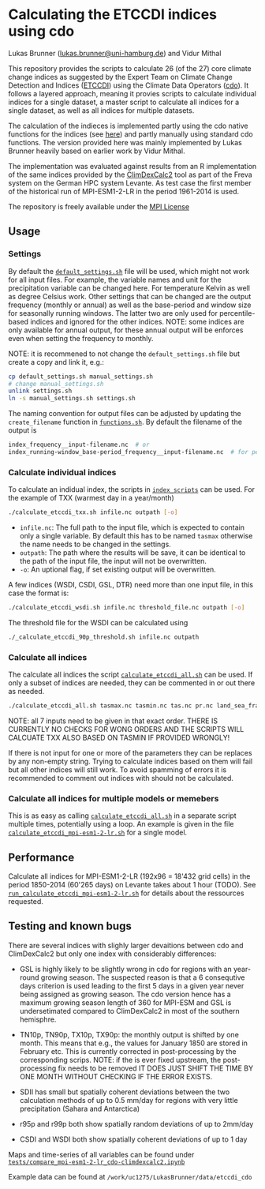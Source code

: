 # Calculating the ETCCDI indices using cdo

Lukas Brunner (lukas.brunner@uni-hamburg.de) and Vidur Mithal

This repository provides the scripts to calculate 26 (of the 27) core climate change indices as suggested by the Expert Team on Climate Change Detection and Indices ([ETCCDI](http://etccdi.pacificclimate.org/list_27_indices.shtml)) using the Climate Data Operators ([cdo](https://code.mpimet.mpg.de/projects/cdo/embedded/index.html)). It follows a layered approach, meaning it provies scripts to calculate individual indices for a single dataset, a master script to calculate all indices for a single dataset, as well as all indices for multiple datasets. 

The calculation of the indieces is implemented partly using the cdo native functions for the indices (see [here](https://code.mpimet.mpg.de/projects/cdo/embedded/cdo_eca.pdf)) and partly manually using standard cdo functions. The version provided here was mainly implemented by Lukas Brunner heavily based on earlier work by Vidur Mithal. 

The implementation was evaluated against results from an R implementation of the same indices provided by the [ClimDexCalc2](https://bm1159.gitlab-pages.dkrz.de/plugins4freva/climdexcalc2/) tool as part of the Freva system on the German HPC system Levante. As test case the first member of the historical run of MPI-ESM1-2-LR in the period 1961-2014 is used. 

The repository is freely available under the [MPI License](./license)

## Usage

### Settings

By default the [`default_settings.sh`](default_settings.sh) file will be used, which might not work for all input files. For example, the variable names and unit for the precipitation variable can be changed here. For temperature Kelvin as well as degree Celsius work. Other settings that can be changed are the output frequency (monthly or annual) as well as the base-period and window size for seasonally running windows. The latter two are only used for percentile-based indices and ignored for the other indices. NOTE: some indices are only available for annual output, for these annual output will be enforces even when setting the frequency to monthly. 

NOTE: it is recommened to not change the `default_settings.sh` file but create a copy and link it, e.g.:

```bash
cp default_settings.sh manual_settings.sh
# change manual_settings.sh
unlink settings.sh
ln -s manual_settings.sh settings.sh
```

The naming convention for output files can be adjusted by updating the `create_filename` function in [`functions.sh`](functions.sh). By default the filename of the output is

```bash
index_frequency__input-filename.nc  # or
index_running-window_base-period_frequency__input-filename.nc  # for percentile-based files
```

### Calculate individual indices

To calculate an indidual index, the scripts in [`index_scripts`](index_scripts) can be used. For the example of TXX (warmest day in a year/month)

```bash
./calculate_etccdi_txx.sh infile.nc outpath [-o]
```

- `infile.nc`: The full path to the input file, which is expected to contain only a single variable. By default this has to be named `tasmax` otherwise the name needs to be changed in the settings. 
- `outpath`: The path where the results will be save, it can be identical to the path of the input file, the input will not be overwritten.
- `-o`: An uptional flag, if set existing output will be overwritten.

A few indices (WSDI, CSDI, GSL, DTR) need more than one input file, in this case the format is:

```bash
./calculate_etccdi_wsdi.sh infile.nc threshold_file.nc outpath [-o]
```

The threshold file for the WSDI can be calculated using

```bash
./_calculate_etccdi_90p_threshold.sh infile.nc outpath
```

### Calculate all indices

The calculate all indices the script [`calculate_etccdi_all.sh`](calculate_etccdi_all.sh) can be used. If only a subset of indices are needed, they can be commented in or out there as needed. 

```bash
./calculate_etccdi_all.sh tasmax.nc tasmin.nc tas.nc pr.nc land_sea_fraction.nc outpath [-o, '']
```

NOTE: all 7 inputs need to be given in that exact order. THERE IS CURRENTLY NO CHECKS FOR WONG ORDERS AND THE SCRIPTS WILL CALCUATE TXX ALSO BASED ON TASMIN IF PROVIDED WRONGLY!

If there is not input for one or more of the parameters they can be replaces by any non-empty string. Trying to calculate indices based on them will fail but all other indices will still work. To avoid spamming of errors it is recommended to comment out indices with should not be calculated.

### Calculate all indices for multiple models or memebers

This is as easy as calling [`calculate_etccdi_all.sh`](calculate_etccdi_all.sh) in a separate script multiple times, potentially using a loop. An example is given in the file [`calculate_etccdi_mpi-esm1-2-lr.sh`](calculate_etccdi_mpi-esm1-2-lr.sh) for a single model. 

## Performance

Calculate all indices for MPI-ESM1-2-LR (192x96 = 18'432 grid cells) in the period 1850-2014 (60'265 days) on Levante takes about 1 hour (TODO). See [`run_calculate_etccdi_mpi-esm1-2-lr.sh`](run_calculate_etccdi_mpi-esm1-2-lr.sh) for details about the ressources requested.   

## Testing and known bugs

There are several indices with slighly larger devaitions between cdo and ClimDexCalc2 but only one index with considerably differences: 

- GSL is highly likely to be slightly wrong in cdo for regions with an year-round growing season. The suspected reason is that a 6 consequtive days criterion is used leading to the first 5 days in a given year never being assigned as growing season. The cdo version hence has a maximum growing season length of 360 for MPI-ESM and GSL is undersetimated compared to ClimDexCalc2 in most of the southern hemisphre. 

- TN10p, TN90p, TX10p, TX90p: the monthly output is shifted by one month. This means that e.g., the values for January 1850 are stored in February etc. This is currently corrected in post-processing by the corresponding scrips. NOTE: if the is ever fixed upstream, the post-processing fix needs to be removed IT DOES JUST SHIFT THE TIME BY ONE MONTH WITHOUT CHECKING IF THE ERROR EXISTS.

- SDII has small but spatially coherent deviations between the two calculation methods of up to 0.5 mm/day for regions with very little precipitation (Sahara and Antarctica)
- r95p and r99p both show spatially random deviations of up to 2mm/day
- CSDI and WSDI both show spatially coherent deviations of up to 1 day

Maps and time-series of all variables can be found under [`tests/compare_mpi-esm1-2-lr_cdo-climdexcalc2.ipynb`](tests/compare_mpi-esm1-2-lr_cdo-climdexcalc2.ipynb)

Example data can be found at `/work/uc1275/LukasBrunner/data/etccdi_cdo`

